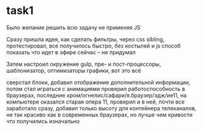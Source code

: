 # task1

Было желание решить всю задачу не применяя JS

Сразу пришла идея, как сделать фильтры, через css sibling, протестировал, все получилось
быстро, без костылей и js способ показать что идет в эфире сейчас – не придумал

Затем настроил окружение
gulp, пре- и пост-процессоры, шаблонизатор, оптимизаторы графики, вот это всё

сверстал блоки, добавил отображение дополнительной информации, потом стал играться с анимациями
проверил работоспособность в браузерах, последние хром/огнелис/сафари/я.браузер/эдж/ие11, на компьютере оказался старая опера 11, проверил и в ней, почти все заработало сразу, добавил только высоту для контейнера телеканалов, не так красиво как в современных браузерах, но лучше чем кривости что получились изначально
